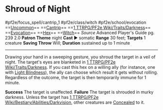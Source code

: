 # Shroud of Night
#pf2e/focus_spell/cantrip_1 #pf2e/class/witch #pf2e/school/evocation 
==[Uncommon](../../../../../TTRPGShare-Pathfinder-2E-Vault/rules/traits/uncommon.md)== ==[Cantrip](../../../../../TTRPGShare-Pathfinder-2E-Vault/rules/traits/cantrip.md)== ==[1 TTRPG/PF2e Wiki/Traits/Darkness](1%20TTRPG/PF2e%20Wiki/Traits/Darkness)== ==[Evocation](../../../../../TTRPGShare-Pathfinder-2E-Vault/rules/traits/evocation.md)== ==[Hex](../../../Traits/Hex.md)== ==[Witch](../../../Traits/Witch.md)==
*Source* Advanced Player's Guide pg. 239 2.0
**Patron Theme** night
**Cast** ► somatic
**Range** 30 feet; **Targets** 1 creature
**Saving Throw** Will; **Duration** sustained up to 1 minute

---
Drawing your hand in a sweeping gesture, you shroud the target in a veil of night. The target's eyes are blanketed in [1 TTRPG/PF2e Wiki/Traits/Darkness](1%20TTRPG/PF2e%20Wiki/Traits/Darkness). If you cast this hex on a willing ally (for instance, one with [Light Blindness](../../../Bestiary/Abilities/Light%20Blindness.md)), the ally can choose which result it gets without rolling. Regardless of the outcome, the target is then temporarily immune for 1 minute.

**Success** The target is unaffected.
**Failure** The target is shrouded in murky darkness. Unless the target has [1 TTRPG/PF2e Wiki/Bestiary/Abilities/Darkvision](1%20TTRPG/PF2e%20Wiki/Bestiary/Abilities/Darkvision), other creatures are [Concealed](../../../Conditions/Concealed.md) to it.